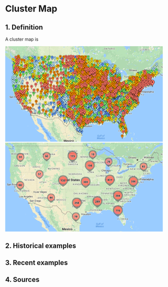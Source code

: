 # Cluster Map

## 1. Definition

A cluster map is

<img src="img/before.png" alt="before"/>
<img src="img/after.png" alt="after"/>


## 2. Historical examples



## 3. Recent examples



## 4. Sources

